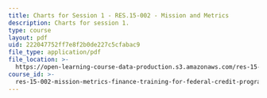 ```yaml
---
title: Charts for Session 1 - RES.15-002 - Mission and Metrics
description: Charts for session 1.
type: course
layout: pdf
uid: 222047752ff7e8f2b0de227c5cfabac9
file_type: application/pdf
file_location: >-
  https://open-learning-course-data-production.s3.amazonaws.com/res-15-002-mission-metrics-finance-training-for-federal-credit-program-professionals-summer-2016/222047752ff7e8f2b0de227c5cfabac9_MITRES15-002SUM16_CHARTS_Session_1.pdf
course_id: >-
  res-15-002-mission-metrics-finance-training-for-federal-credit-program-professionals-summer-2016
---
```

